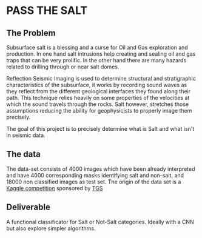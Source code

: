 # PASS THE SALT

## The Problem

Subsurface salt is a blessing and a curse for Oil and Gas exploration and production. In one hand salt intrusions help creating and sealing oil and gas traps that can be very prolific. In the other hand there are many hazards related to drilling through or near salt domes.

Reflection Seismic Imaging is used to determine structural and stratigraphic characteristics of the subsurface, it works by recording sound waves as they reflect from the different geological interfaces they found along their path. This technique relies heavily on some properties of the velocities at which the sound travels through the rocks. Salt however, stretches those assumptions reducing the ability for geophysicists to properly image them precisely.

The goal of this project is to precisely determine what is Salt and what isn't in seismic data.

## The data

The data-set consists of 4000 images which have been already interpreted and have 4000 corresponding masks identifying salt and non-salt, and 18000 non classified images as test set. The origin of the data set is a [Kaggle competition](https://www.kaggle.com/c/tgs-salt-identification-challenge) sponsored by [TGS](http://www.tgs.com)


## Deliverable

A functional classificator for Salt or Not-Salt categories. Ideally with a CNN but also explore simpler algorithms.
